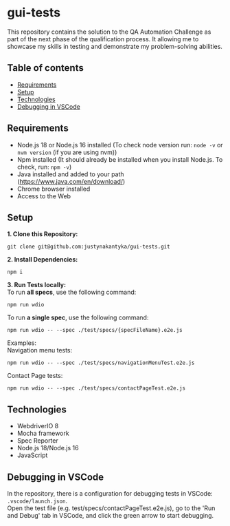 # gui-tests

This repository contains the solution to the QA Automation Challenge as part of the next phase of the qualification process. It allowing me to showcase my skills in testing and demonstrate my problem-solving abilities.

## Table of contents
* [Requirements](#requirements)
* [Setup](#setup)
* [Technologies](#technologies)
* [Debugging in VSCode](#debugging-in-vscode)

## Requirements
- Node.js 18 or Node.js 16 installed (To check node version run: `node -v` or `nvm version` (if you are using nvm))
- Npm installed (It should already be installed when you install Node.js. To check, run: `npm -v`)
- Java installed and added to your path (https://www.java.com/en/download/)
- Chrome browser installed
- Access to the Web

## Setup
**1. Clone this Repository:**
```
git clone git@github.com:justynakantyka/gui-tests.git
```
**2. Install Dependencies:**
```
npm i
```
**3. Run Tests locally:** \
To run **all specs**, use the following command:
```
npm run wdio
```
To run **a single spec**, use the following command: 
```
npm run wdio -- --spec ./test/specs/{specFileName}.e2e.js
```
Examples: \
Navigation menu tests:
```
npm run wdio -- --spec ./test/specs/navigationMenuTest.e2e.js
```
Contact Page tests:
```
npm run wdio -- --spec ./test/specs/contactPageTest.e2e.js
```

## Technologies
- WebdriverIO 8
- Mocha framework
- Spec Reporter
- Node.js 18/Node.js 16
- JavaScript

## Debugging in VSCode
In the repository, there is a configuration for debugging tests in VSCode: `.vscode/launch.json`. \
Open the test file (e.g. test/specs/contactPageTest.e2e.js), go to the 'Run and Debug' tab in VSCode, and click the green arrow to start debugging.